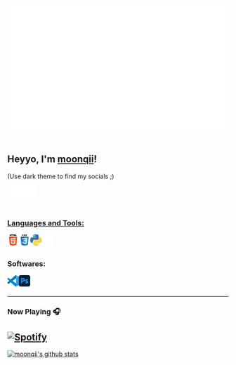 <img src="https://github.com/Aakarsh-B/trying-repos/blob/master/Colorful%20Simple%20Science%20Class%20Education%20Presentation.png">
<br/>
<br/>

## Heyyo, I'm <a href="https://linktr.ee/moonqii" target="_blank">moonqii</a>!
(Use dark theme to find my socials ;)

<a href="https://linktr.ee/moonqii" target="_blank"><img align="left" alt="moonqii.me" width="22px" src="https://github.com/Aakarsh-B/trying-repos/blob/master/www.svg" /></a>
<a href="https://www.instagram.com/moonqii/" target="_blank"><img align="left" alt="moonqii | Instagram" width="22px" src="https://github.com/Aakarsh-B/trying-repos/blob/master/insta.svg" />
<a href="https://twitter.com/moonqii" target="_blank"><img align="left" alt="moonqii | Twitter" width="22px" src="https://github.com/Aakarsh-B/trying-repos/blob/master/twitter.svg" />

<br />
<br />
<br />


### Languages and Tools:


<a href="https://www.w3.org/html/" target="_blank"><img align="left" alt="HTML5" width="26px" src="https://raw.githubusercontent.com/github/explore/80688e429a7d4ef2fca1e82350fe8e3517d3494d/topics/html/html.png" /></a>
<a href="https://www.w3schools.com/css/" target="_blank"><img align="left" alt="CSS3" width="26px" src="https://raw.githubusercontent.com/github/explore/80688e429a7d4ef2fca1e82350fe8e3517d3494d/topics/css/css.png" /></a>
<a href="https://www.python.org" target="_blank"> <img align="left" alt="Python" width="26px" src="https://github.com/Aakarsh-B/trying-repos/blob/master/python-5.svg?raw=true"/> </a>
<img align="left" alt="GitHub" width="26px" src="https://github.com/Aakarsh-B/trying-repos/blob/master/github.svg" />
<br />
<br />
### Softwares:

<img align="left" alt="Visual Studio Code" width="26px" src="https://raw.githubusercontent.com/github/explore/80688e429a7d4ef2fca1e82350fe8e3517d3494d/topics/visual-studio-code/visual-studio-code.png" />
<a href="https://www.photoshop.com/en" target="_blank"> <img align="left" alt="Photoshop" width="26px" src="https://github.com/Aakarsh-B/trying-repos/blob/master/photoshop.png?raw=true"/> </a>

<br />
<br />

---



### Now Playing 🎧

[![Spotify](https://github-readme-remake.vercel.app/api/spotify)](https://open.spotify.com/user/firecreeper82?si=a1f4f2534eb745cd)
<br/>
---

[![moonqii's github stats](https://github-readme-stats.vercel.app/api?username=moonqii&include_all_commits=true&count_private=true&show_icons=true&line_height=20&title_color=FFFFFF&icon_color=FFFFFF&text_color=FFFFFF&bg_color=0D1117)](https://github.com/anuraghazra/github-readme-stats)